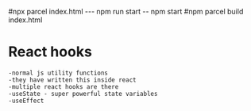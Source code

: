 #npx parcel index.html --- npm run start -- npm start
#npm parcel build index.html


# React hooks
    -normal js utility functions
    -they have written this inside react
    -multiple react hooks are there
    -useState - super powerful state variables
    -useEffect